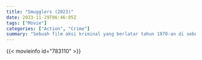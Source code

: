 ```yaml
---
title: "Smugglers (2023)"
date: 2023-11-29T06:46:05Z
tags: ["Movie"]
categories: ["Action", "Crime"]
summary: "Sebuah film aksi kriminal yang berlatar tahun 1970-an di sebuah desa kecil yang damai di tepi laut tempat dua wanita tiba-tiba terjebak dalam skema penyelundupan berisiko tinggi."
---
```


<mux-player stream-type="on-demand"
src="https://kp3d-my.sharepoint.com/personal/ryoo_kp3d_onmicrosoft_com/_layouts/15/download.aspx?share=EeeD4mTQtURHjbjJalNWUZoBeTdI4mSoN3Jwa_AtIILVCQ" prefer-playback="mse" controls>

</mux-player>


{{< movieinfo id="783110" >}}

<script src="https://cdn.jsdelivr.net/npm/@mux/mux-player"></script>

 <script type="application/ld+json ">
{
"@context": "https://schema.org/",
"@type": "VideoObject",
"name": "Smugglers (2023)",
"contentUrl": "https://stream.mux.com/ueJ232Yh02lyzl01X2kDywfXPrGmCm9v5o02WauccpDV3g.m3u8",
"thumbnailUrl": "https://www.themoviedb.org/t/p/original/auWo7vEJuRWIJgI78wuLu4hMvv7.jpg?width=314&fit_mode=preserve&time=25",
"uploadDate": "2023-11-29T06:46:05Z",
}

</script>
